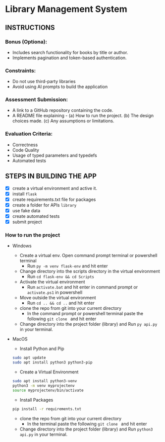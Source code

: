 # Library Management System

## INSTRUCTIONS

### Bonus (Optiona):
- Includes search functionality for books by title or author.
- Implements pagination and token-based authentication.

### Constraints:
- Do not use third-party libraries
- Avoid using AI prompts to build the application

### Assessment Submission:
- A link to a GitHub repository containing the code.
- A README file explaining - (a) How to run the project. (b) The design choices made. (c) Any assumptions or limitations.

### Evaluation Criteria:
- Correctness
- Code Quality
- Usage of typed parameters and typedefs
- Automated tests

## STEPS IN BUILDING THE APP
- [x] create a virtual environment and active it.
- [x] install `flask`
- [X] create requirements.txt file for packages
- [X] create a folder for APIs  `library`
- [X] use fake data
- [X] create automated tests
- [X] submit project

### How to run the project

- Windows
    - Create a virtual env. Open command prompt terminal or powershell terminal
        - Run `py -m venv flask-env` and hit enter
    - Change directory into the scripts directory in the virtual environment
        - Run `cd flask-env && cd Scripts`
    - Activate the virtual environment
        - Run `activate.bat` and hit enter in command prompt or `activate.ps1` in powershell
    - Move outside the virtual environment
        - Run `cd .. && cd ..` and hit enter
    - clone the repo from git into your current directory
        - In the command prompt or powershell terminal paste the following `git clone ` and hit enter
    - Change directory into the project folder (library) and Run `py api.py` in your terminal.

- MacOS
    - Install Python and Pip
    ```bash
    sudo apt update
    sudo apt install python3 python3-pip
    ```
    - Create a Virtual Environment
    ```bash
    sudo apt install python3-venv
    python3 -m venv myprojectenv
    source myprojectenv/bin/activate
    ```
    - Install Packages
    ```bash
    pip install -r requirements.txt
    ```
    - clone the repo from git into your current directory
        - In the terminal paste the following `git clone ` and hit enter
    - Change directory into the project folder (library) and Run `python3 api.py` in your terminal.
